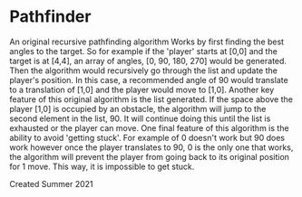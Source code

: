 # Pathfinder
An original recursive pathfinding algorithm
Works by first finding the best angles to the target. So for example if the 'player' starts at [0,0] and the target is at [4,4], an array of angles, [0, 90, 180, 270]
would be generated. Then the algorithm would recursively go through the list and update the player's position. In this case, a recommended angle of 
90 would translate to a translation of [1,0] and the player would move to [1,0]. Another key feature of this original algorithm is the list generated.
If the space above the player [1,0] is occupied by an obstacle, the algorithm will jump to the second element in the list, 90. It will continue doing this until the
list is exhausted or the player can move. 
One final feature of this algorithm is the ability to avoid 'getting stuck'. For example of 0 doesn't work but 90 does work however once the player translates to 90,
0 is the only one that works, the algorithm will prevent the player from going back to its original position for 1 move. This way, it is impossible to get stuck.


Created Summer 2021
